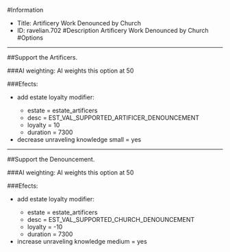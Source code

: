 #Information
 - Title: Artificery Work Denounced by Church
 - ID: ravelian.702
#Description
Artificery Work Denounced by Church
#Options

___
##Support the Artificers.

###AI weighting:
AI weights this option at 50


###Efects:<ul><li>add estate loyalty modifier:</li><ul><li>estate = estate_artificers</li><li>desc = EST_VAL_SUPPORTED_ARTIFICER_DENOUNCEMENT</li><li>loyalty = 10</li><li>duration = 7300</li></ul><li>decrease unraveling knowledge small = yes</li></ul>

___
##Support the Denouncement.

###AI weighting:
AI weights this option at 50


###Efects:<ul><li>add estate loyalty modifier:</li><ul><li>estate = estate_artificers</li><li>desc = EST_VAL_SUPPORTED_CHURCH_DENOUNCEMENT</li><li>loyalty = -10</li><li>duration = 7300</li></ul><li>increase unraveling knowledge medium = yes</li></ul>
